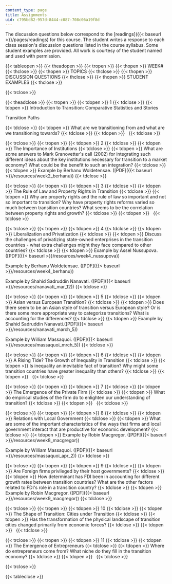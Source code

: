 ```yaml
---
content_type: page
title: Assignments
uid: c795bd82-957d-8444-c087-708c06a19f8d
---
```


The discussion questions below correspond to the [readings]({{< baseurl >}}/pages/readings) for this course. The student writes a response to each class session's discussion questions listed in the course syllabus. Some student examples are provided. All work is courtesy of the student named and used with permission.

{{< tableopen >}}
{{< theadopen >}}
{{< tropen >}}
{{< thopen >}}
WEEK#
{{< thclose >}}
{{< thopen >}}
TOPICS
{{< thclose >}}
{{< thopen >}}
DISCUSSION QUESTIONS
{{< thclose >}}
{{< thopen >}}
STUDENT EXAMPLES
{{< thclose >}}

{{< trclose >}}

{{< theadclose >}}
{{< tropen >}}
{{< tdopen >}}
1
{{< tdclose >}}
{{< tdopen >}}
Introduction to Transition: Comparative Statistics and Stories

Transition Paths


{{< tdclose >}}
{{< tdopen >}}
What are we transitioning from and what are we transitioning towards?
{{< tdclose >}}
{{< tdopen >}}
 
{{< tdclose >}}

{{< trclose >}}
{{< tropen >}}
{{< tdopen >}}
2
{{< tdclose >}}
{{< tdopen >}}
The Importance of Institutions
{{< tdclose >}}
{{< tdopen >}}
What are some answers to Mark Granovetter's call (2002) for integrating such different ideas about the key institutions necessary for transition to a market economy? What could be the benefit to such an integration?
{{< tdclose >}}
{{< tdopen >}}
Example by Berhanu Woldetensae. ([PDF]({{< baseurl >}}/resources/week2_berhanu))
{{< tdclose >}}

{{< trclose >}}
{{< tropen >}}
{{< tdopen >}}
3
{{< tdclose >}}
{{< tdopen >}}
The Rule of Law and Property Rights in Transition
{{< tdclose >}}
{{< tdopen >}}
Why are property rights and the rule of law so important and not so important to transition? Why have property rights reforms varied so much between transition countries? What seems to be the correlation between property rights and growth?
{{< tdclose >}}
{{< tdopen >}}
 
{{< tdclose >}}

{{< trclose >}}
{{< tropen >}}
{{< tdopen >}}
4
{{< tdclose >}}
{{< tdopen >}}
Liberalization and Privatization
{{< tdclose >}}
{{< tdopen >}}
Discuss the challenges of privatizing state-owned enterprises in the transition countries - what extra challenges might they face compared to other countries?
{{< tdclose >}}
{{< tdopen >}}
Example by Assel Nussupova. ([PDF]({{< baseurl >}}/resources/week4_nussupova))  
  
Example by Berhanu Woldetensae. ([PDF]({{< baseurl >}}/resources/week4_berhanu))  
  
Example by Shahid Sadruddin Nanavati. ([PDF]({{< baseurl >}}/resources/nanavati_mar_12))
{{< tdclose >}}

{{< trclose >}}
{{< tropen >}}
{{< tdopen >}}
5
{{< tdclose >}}
{{< tdopen >}}
Asian versus European Transition?
{{< tdclose >}}
{{< tdopen >}}
Does there seem to be an Asian style of transition versus European style? Or is there some more appropriate way to categorize transitions? What is accounting for the differences?
{{< tdclose >}}
{{< tdopen >}}
Example by Shahid Sadruddin Nanavati.([PDF]({{< baseurl >}}/resources/nanavati_march_5))  
  
Example by William Massaquoi. ([PDF]({{< baseurl >}}/resources/massaquoi_mrch_5))
{{< tdclose >}}

{{< trclose >}}
{{< tropen >}}
{{< tdopen >}}
6
{{< tdclose >}}
{{< tdopen >}}
A Rising Tide? The Growth of Inequality in Transition
{{< tdclose >}}
{{< tdopen >}}
Is inequality an inevitable fact of transition? Why might some transition countries have greater inequality than others?
{{< tdclose >}}
{{< tdopen >}}
 
{{< tdclose >}}

{{< trclose >}}
{{< tropen >}}
{{< tdopen >}}
7
{{< tdclose >}}
{{< tdopen >}}
The Emergence of the Private Firm
{{< tdclose >}}
{{< tdopen >}}
What do empirical studies of the firm do to enlighten our understanding of transition?
{{< tdclose >}}
{{< tdopen >}}
 
{{< tdclose >}}

{{< trclose >}}
{{< tropen >}}
{{< tdopen >}}
8
{{< tdclose >}}
{{< tdopen >}}
Relations with Local Government
{{< tdclose >}}
{{< tdopen >}}
What are some of the important characteristics of the ways that firms and local government interact that are productive for economic development?
{{< tdclose >}}
{{< tdopen >}}
Example by Robin Macgregor. ([PDF]({{< baseurl >}}/resources/week8_macgregor))  
  
Example by William Massaquoi. ([PDF]({{< baseurl >}}/resources/massaquoi_apr_2))
{{< tdclose >}}

{{< trclose >}}
{{< tropen >}}
{{< tdopen >}}
9
{{< tdclose >}}
{{< tdopen >}}
Are Foreign firms privileged by their host governments?
{{< tdclose >}}
{{< tdopen >}}
How determinant has FDI been in accounting for different growth rates between transition countries? What are the other factors related to FDI's role in a transition country?
{{< tdclose >}}
{{< tdopen >}}
Example by Robin Macgregor. ([PDF]({{< baseurl >}}/resources/week9_macgregor))
{{< tdclose >}}

{{< trclose >}}
{{< tropen >}}
{{< tdopen >}}
10
{{< tdclose >}}
{{< tdopen >}}
The Shape of Transition: Cities under Transition
{{< tdclose >}}
{{< tdopen >}}
Has the transformation of the physical landscape of transition cities changed primarily from economic forces?
{{< tdclose >}}
{{< tdopen >}}
 
{{< tdclose >}}

{{< trclose >}}
{{< tropen >}}
{{< tdopen >}}
11
{{< tdclose >}}
{{< tdopen >}}
The Emergence of Entrepreneurs
{{< tdclose >}}
{{< tdopen >}}
Where do entrepreneurs come from? What niche do they fill in the transition economy?
{{< tdclose >}}
{{< tdopen >}}
 
{{< tdclose >}}

{{< trclose >}}

{{< tableclose >}}